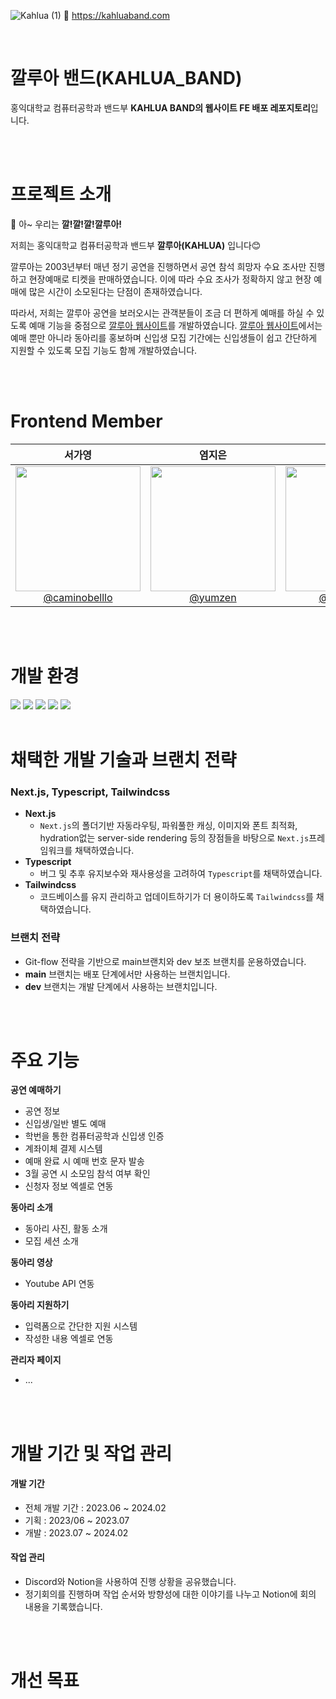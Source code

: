 ![Kahlua (1)](https://github.com/kahluaband/Homepage_FE_20th/assets/109282927/0dc8d6f6-08e0-4339-ab41-a0adf53e2b0a)
🧷 https://kahluaband.com

<br/>

# 깔루아 밴드(KAHLUA_BAND)
홍익대학교 컴퓨터공학과 밴드부 **KAHLUA BAND의 웹사이트 FE 배포 레포지토리**입니다.

<br>
</br>

# 프로젝트 소개

📢 아~ 우리는 **깔!깔!깔!깔루아!**

저희는 홍익대학교 컴퓨터공학과 밴드부 **깔루아(KAHLUA)** 입니다😊

깔루아는 2003년부터 매년 정기 공연을 진행하면서 공연 참석 희망자 수요 조사만 진행하고 현장예매로 티켓을 판매하였습니다. 이에 따라 수요 조사가 정확하지 않고 현장 예매에 많은 시간이 소모된다는 단점이 존재하였습니다.

따라서, 저희는 깔루아 공연을 보러오시는 관객분들이 조금 더 편하게 예매를 하실 수 있도록 예매 기능을 중점으로 [깔루아 웹사이트](https://kahluaband.com)를 개발하였습니다. [깔루아 웹사이트](https://kahluaband.com)에서는 예매 뿐만 아니라 동아리를 홍보하며 신입생 모집 기간에는 신입생들이 쉽고 간단하게 지원할 수 있도록 모집 기능도 함께 개발하였습니다.

<br>
</br>



# Frontend Member 

<div align="left">

| **서가영** | **염지은** | **임가현**  |
| :------: |  :------: | :------: |
| [<img src="https://avatars.githubusercontent.com/u/118096607?v=4" height=200 width=200> <br/> @caminobelllo](https://github.com/caminobelllo) | [<img src="https://avatars.githubusercontent.com/u/109282927?v=4" height=200 width=200> <br/> @yumzen](https://github.com/yumzen) | [<img src="https://avatars.githubusercontent.com/u/114561842?v=4" height=200 width=200> <br/> @limgahyun](https://github.com/limgahyun)|

</div>

<br>
</br>

# 개발 환경
<img src="https://img.shields.io/badge/typescript-3178C6?style=flat&logo=typescript&logoColor=white">
<img src="https://img.shields.io/badge/react-61DAFB?style=flat&logo=react&logoColor=black">
<img src="https://img.shields.io/badge/next.js-000000?style=flat&logo=nextdotjs&logoColor=white">
<img src="https://img.shields.io/badge/tailwindcss-06B6D4?style=flat&logo=tailwindcss&logoColor=white">
<img src="https://img.shields.io/badge/Vercel-000000?style=flat-square&logo=Vercel&logoColor=white"/>
<br>
</br>

# 채택한 개발 기술과 브랜치 전략
### Next.js, Typescript, Tailwindcss
- **Next.js**
  - `Next.js`의 폴더기반 자동라우팅, 파워풀한 캐싱, 이미지와 폰트 최적화, hydration없는 server-side rendering 등의 장점들을 바탕으로 `Next.js`프레임워크를 채택하였습니다.
- **Typescript**
  - 버그 및 추후 유지보수와 재사용성을 고려하여 `Typescript`를 채택하였습니다.
- **Tailwindcss**
  - 코드베이스를 유지 관리하고 업데이트하기가 더 용이하도록 `Tailwindcss`를 채택하였습니다.

### 브랜치 전략
- Git-flow 전략을 기반으로 main브랜치와 dev 보조 브랜치를 운용하였습니다.
- **main** 브랜치는 배포 단계에서만 사용하는 브랜치입니다.
- **dev** 브랜치는 개발 단계에서 사용하는 브랜치입니다.


<br>
</br>


# 주요 기능

**공연 예매하기**
* 공연 정보
* 신입생/일반 별도 예매
* 학번을 통한 컴퓨터공학과 신입생 인증
* 계좌이체 결제 시스템
* 예매 완료 시 예매 번호 문자 발송
* 3월 공연 시 소모임 참석 여부 확인
* 신청자 정보 엑셀로 연동
  

**동아리 소개**
* 동아리 사진, 활동 소개
* 모집 세션 소개


**동아리 영상**
* Youtube API 연동


**동아리 지원하기**
* 입력폼으로 간단한 지원 시스템
* 작성한 내용 엑셀로 연동


**관리자 페이지**
* ...


<br>
</br>


# 개발 기간 및 작업 관리

#### 개발 기간
- 전체 개발 기간 : 2023.06 ~ 2024.02
- 기획 : 2023/06 ~ 2023.07
- 개발 : 2023.07 ~ 2024.02

#### 작업 관리
- Discord와 Notion을 사용하여 진행 상황을 공유했습니다.
- 정기회의를 진행하며 작업 순서와 방향성에 대한 이야기를 나누고 Notion에 회의 내용을 기록했습니다.

<br>
</br>

# 개선 목표
